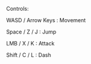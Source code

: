 Controls:

WASD  /  Arrow Keys     : Movement

Space  /  Z  /  J       : Jump

LMB    /  X  /  K       : Attack

Shift  /  C  /  L       : Dash
